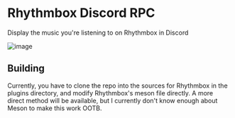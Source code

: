 # Rhythmbox Discord RPC

Display the music you're listening to on Rhythmbox in Discord

![image](https://github.com/V3L0C1T13S/rhythmbox-discord-rpc/assets/51764975/2418200e-c2e7-4a51-80e6-1bd6a034a660)

## Building

Currently, you have to clone the repo into the sources for Rhythmbox in the plugins directory, and modify Rhythmbox's meson file directly. A more direct method will be available, but I currently don't know enough about Meson to make this work OOTB.
